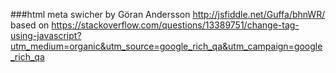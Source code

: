###html meta swicher by Göran Andersson http://jsfiddle.net/Guffa/bhnWR/ based on https://stackoverflow.com/questions/13389751/change-tag-using-javascript?utm_medium=organic&utm_source=google_rich_qa&utm_campaign=google_rich_qa
###